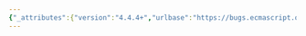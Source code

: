 ```yaml
---
{"_attributes":{"version":"4.4.4+","urlbase":"https://bugs.ecmascript.org/","maintainer":"dherman@mozilla.com"},"bug":{"bug_id":1727,"creation_ts":"2013-08-06 10:41:00 -0700","short_desc":"keys(), entries() return numbers for array index properties","delta_ts":"2013-08-23 08:23:30 -0700","product":"Draft for 6th Edition","component":"technical issue","version":"Rev 16: July 15, 2013 Draft","rep_platform":"All","op_sys":"All","bug_status":"RESOLVED","resolution":"FIXED","priority":"Normal","bug_severity":"enhancement","everconfirmed":true,"reporter":{"uid":"waldron.rick","name":"Rick Waldron"},"assigned_to":{"uid":"allen","name":"Allen Wirfs-Brock"},"long_desc":[{"commentid":4771,"comment_count":0,"who":{"uid":"waldron.rick","name":"Rick Waldron"},"bug_when":"2013-08-06 10:41:02 -0700","thetext":"Per agenda item: https://github.com/rwldrn/tc39-notes/blob/master/es6/2013-07/july-24.md#514-keys-entries-return-numbers-for-array-index-properties\n\nResolution: https://github.com/rwldrn/tc39-notes/blob/master/es6/2013-07/july-24.md#consensusresolution-6\n\n- keys(), entries() use numbers for array index properties"},{"commentid":4944,"comment_count":1,"who":{"uid":"allen","name":"Allen Wirfs-Brock"},"bug_when":"2013-08-16 13:34:33 -0700","thetext":"fixed in rev17 editor's draft"},{"commentid":5177,"comment_count":2,"who":{"uid":"allen","name":"Allen Wirfs-Brock"},"bug_when":"2013-08-23 08:23:30 -0700","thetext":"fixed in rev17, August 23, 2013 draft"}]}}
---
```

